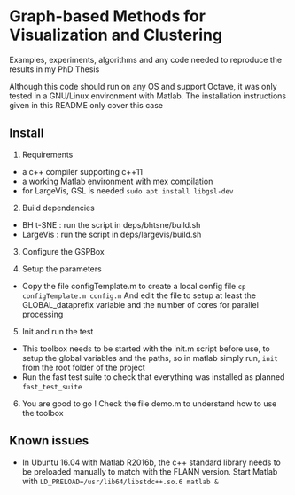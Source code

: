 # Graph-based Methods for Visualization and Clustering

Examples, experiments, algorithms and any code needed to reproduce the results in my PhD Thesis


Although this code should run on any OS and support Octave, it was only tested in a GNU/Linux environment with Matlab. The installation instructions given in this README only cover this case 

## Install

1. Requirements
  - a c++ compiler supporting c++11
  - a working Matlab environment with mex compilation
  - for LargeVis, GSL is needed 
  `sudo apt install libgsl-dev`

2. Build dependancies
  - BH t-SNE : run the script in deps/bhtsne/build.sh
  - LargeVis : run the script in deps/largevis/build.sh

3. Configure the GSPBox

4. Setup the parameters
  - Copy the file configTemplate.m to create a local config file
  `cp configTemplate.m config.m`
  And edit the file to setup at least the GLOBAL_dataprefix variable and the number of cores for parallel processing

5. Init and run the test
  - This toolbox needs to be started with the init.m script before use, to setup the global variables and the paths, so in matlab simply run, `init` from the root folder of the project
  - Run the fast test suite to check that everything was installed as planned
  `fast_test_suite`

6. You are good to go ! Check the file demo.m to understand how to use the toolbox

## Known issues

- In Ubuntu 16.04 with Matlab R2016b, the c++ standard library needs to be preloaded manually to match with the FLANN version. Start Matlab with 
`LD_PRELOAD=/usr/lib64/libstdc++.so.6 matlab &`

